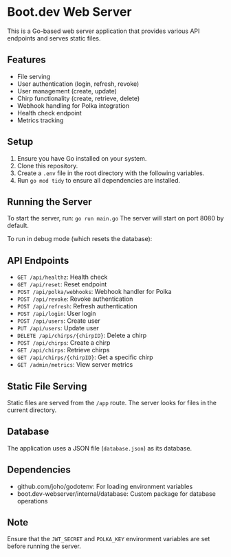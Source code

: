 # Boot.dev Web Server

This is a Go-based web server application that provides various API endpoints and serves static files.

## Features

- File serving
- User authentication (login, refresh, revoke)
- User management (create, update)
- Chirp functionality (create, retrieve, delete)
- Webhook handling for Polka integration
- Health check endpoint
- Metrics tracking

## Setup

1. Ensure you have Go installed on your system.
2. Clone this repository.
3. Create a `.env` file in the root directory with the following variables.
4. Run `go mod tidy` to ensure all dependencies are installed.

## Running the Server

To start the server, run:
`go run main.go`
The server will start on port 8080 by default.

To run in debug mode (which resets the database):

## API Endpoints

- `GET /api/healthz`: Health check
- `GET /api/reset`: Reset endpoint
- `POST /api/polka/webhooks`: Webhook handler for Polka
- `POST /api/revoke`: Revoke authentication
- `POST /api/refresh`: Refresh authentication
- `POST /api/login`: User login
- `POST /api/users`: Create user
- `PUT /api/users`: Update user
- `DELETE /api/chirps/{chirpID}`: Delete a chirp
- `POST /api/chirps`: Create a chirp
- `GET /api/chirps`: Retrieve chirps
- `GET /api/chirps/{chirpID}`: Get a specific chirp
- `GET /admin/metrics`: View server metrics

## Static File Serving

Static files are served from the `/app` route. The server looks for files in the current directory.

## Database

The application uses a JSON file (`database.json`) as its database.

## Dependencies

- github.com/joho/godotenv: For loading environment variables
- boot.dev-webserver/internal/database: Custom package for database operations

## Note

Ensure that the `JWT_SECRET` and `POLKA_KEY` environment variables are set before running the server.



